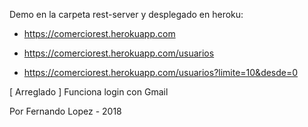 
Demo en la carpeta rest-server y desplegado en heroku: 

- https://comerciorest.herokuapp.com

- https://comerciorest.herokuapp.com/usuarios

- https://comerciorest.herokuapp.com/usuarios?limite=10&desde=0


[ Arreglado ] Funciona login con Gmail


Por Fernando Lopez - 2018